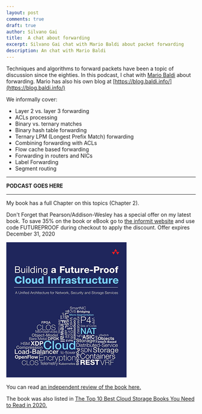 ```yaml
---
layout: post
comments: true
draft: true
author: Silvano Gai
title:  A chat about forwarding
excerpt: Silvano Gai chat with Mario Baldi about packet forwarding
description: An chat with Mario Baldi
---
```


Techniques and algorithms to forward packets have been a topic of discussion since the eighties. In this podcast, I chat with [Mario Baldi](https://www.linkedin.com/in/mario-baldi/) about forwarding. Mario has also his own blog at [https://blog.baldi.info/](https://blog.baldi.info/)

We informally cover:
* Layer 2 vs. layer 3 forwarding
* ACLs processing
* Binary vs. ternary matches
* Binary hash table forwarding
* Ternary LPM (Longest Prefix Match) forwarding
* Combining forwarding with ACLs
* Flow cache based forwarding
* Forwarding in routers and NICs
* Label Forwarding
* Segment routing


---

**PODCAST GOES HERE**

---

My book has a full Chapter on this topics (Chapter 2).

Don't Forget that Pearson/Addison-Wesley has a special offer on my latest book. To save 35% on the book or eBook go to [the informit website](https://www.informit.com/store/building-a-future-proof-cloud-infrastructure-a-unified-9780136624097?utm_source=pensando&utm_medium=website&utm_campaign=bookad) and use code FUTUREPROOF during checkout to apply the discount. Offer expires December 31, 2020

![Book Cover](/assets/images/book-cover.jpg)

You can read [an independent review of the book here.](https://www.linkedin.com/posts/activity-6642125779486539776-FJAj/)

The book was also listed in [The Top 10 Best Cloud Storage Books You Need to Read in 2020.](https://solutionsreview.com/data-storage/the-top-10-best-cloud-storage-books-you-need-to-read-in-2020/)
